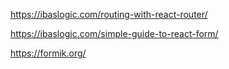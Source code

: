 https://ibaslogic.com/routing-with-react-router/

https://ibaslogic.com/simple-guide-to-react-form/

https://formik.org/
